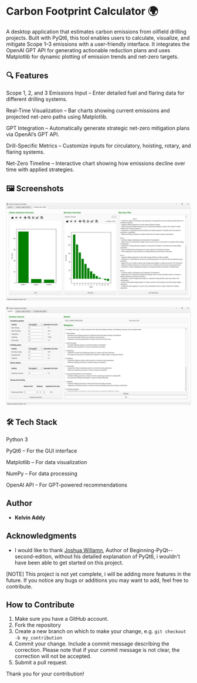 # Carbon Footprint Calculator 🌍

A desktop application that estimates carbon emissions from oilfield drilling projects. Built with PyQt6, this tool enables users to calculate, visualize, and mitigate Scope 1–3 emissions with a user-friendly interface. It integrates the OpenAI GPT API for generating actionable reduction plans and uses Matplotlib for dynamic plotting of emission trends and net-zero targets.

## 🔍 Features

Scope 1, 2, and 3 Emissions Input – Enter detailed fuel and flaring data for different drilling systems.

Real-Time Visualization – Bar charts showing current emissions and projected net-zero paths using Matplotlib.

GPT Integration – Automatically generate strategic net-zero mitigation plans via OpenAI’s GPT API.

Drill-Specific Metrics – Customize inputs for circulatory, hoisting, rotary, and flaring systems.

Net-Zero Timeline – Interactive chart showing how emissions decline over time with applied strategies.

## 🖼 Screenshots

<p align="center">
<img src="./Assets/net-zero.png" title="Net-zero"> </p>
<p align="center">
<img src="./Assets/scope-1.png"  title="Scope-1"></p>

## 🛠 Tech Stack

Python 3

PyQt6 – For the GUI interface

Matplotlib – For data visualization

NumPy – For data processing

OpenAI API – For GPT-powered recommendations

## Author

- **Kelvin Addy**

## Acknowledgments

- I would like to thank [Joshua Willamn](https://github.com/joshuawillman), Author of Beginning-PyQt--second-edition, without his detailed explanation of PyQt6, i wouldn't have been able to get started on this project.

[NOTE] This project is not yet complete, i will be adding more features in the future. If you notice any bugs or additions you may want to add, feel free to contribute.

## How to Contribute

1. Make sure you have a GitHub account.
2. Fork the repository
3. Create a new branch on which to make your change, e.g.
   `git checkout -b my_contribution`
4. Commit your change. Include a commit message describing the correction. Please note that if your commit message is not clear, the correction will not be accepted.
5. Submit a pull request.

Thank you for your contribution!
